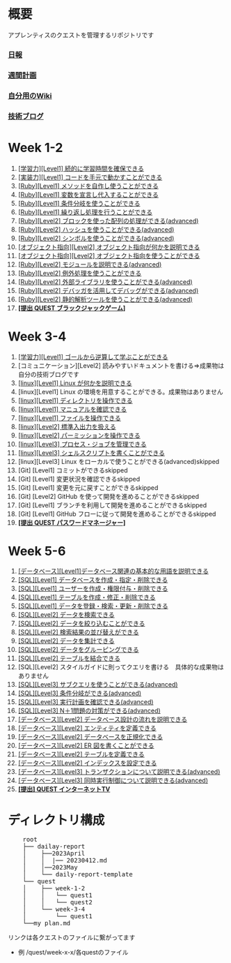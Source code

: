 # 概要 
アプレンティスのクエストを管理するリポジトリです

### [日報](report/daily-report)
### [週間計画](report/weekly-plan/)
### [自分用のWiki](https://www.notion.so/root-1764084d880f4d6ab8a5e853f5608eb4?pvs=4)
### [技術ブログ](https://qiita.com/yami-yami)



# Week 1-2　
1. [[学習力][Level1] 続的に学習時間を確保できる](quest/week-1-2/quest1.md)<br>
2. [[実装力][Level1] コードを手元で動かすことができる](quest/week-1-2/quest2.rb)<br>
3. [[Ruby][Level1] メソッドを自作し使うことができる](quest/week-1-2/quest3.rb)<br>
4. [[Ruby][Level1] 変数を宣言し代入することができる](quest/week-1-2/quest4.rb)<br>
5. [[Ruby][Level1] 条件分岐を使うことができる](quest/week-1-2/quest5.rb)<br>
6. [[Ruby][Level1] 繰り返し処理を行うことができる](quest/week-1-2/quest6.rb)<br>
7. [[Ruby][Level2] ブロックを使った配列の処理ができる(advanced)](quest/week-1-2/quest7.rb)<br>
8. [[Ruby][Level2] ハッシュを使うことができる(advanced)](quest/week-1-2/quest8.rb)<br>
9. [[Ruby][Level2] シンボルを使うことができる(advanced)](quest/week-1-2/quest9.rb)<br>
10. [[オブジェクト指向][Level2] オブジェクト指向が何かを説明できる](quest/week-1-2/quest10.md)<br>
11. [[オブジェクト指向][Level2] オブジェクト指向を使うことができる](quest/week-1-2/quest11.rb)<br>
12. [[Ruby][Level2] モジュールを説明できる(advanced)](quest/week-1-2/quest12.md)<br>
13. [[Ruby][Level2] 例外処理を使うことができる](quest/week-1-2/quest13.rb)<br>
14. [[Ruby][Level2] 外部ライブラリを使うことができる(advanced)](quest/week-1-2/quest14.rb)<br>
15. [[Ruby][Level2] デバッガを活用してデバッグができる(advanced)](quest/week-1-2/quest15.rb)<br>
16. [[Ruby][Level2] 静的解析ツールを使うことができる(advanced)](quest/week-1-2/quest16.md)<br>
17. **[[提出 QUEST ブラックジャックゲーム]](quest/week-1-2/submission-quest)<br>**


# Week 3-4
1. [[学習力][Level1] ゴールから逆算して学ぶことができる](my_plan.md)
2. [コミュニケーション][Level2] 読みやすいドキュメントを書ける=>成果物は自分の技術ブログです
3. [[linux][Level1] Linux が何かを説明できる](quest/week-3-4/quest3.md)
4. [linux][Level1] Linux の環境を用意することができる。成果物はありません
5. [[linux][Level1] ディレクトリを操作できる](quest/week-3-4/quest5.md)
6. [[linux][Level1] マニュアルを確認できる](quest/week-3-4/quest6.md)
7. [[linux][Level1] ファイルを操作できる](quest/week-3-4/quest7.md)
8. [[linux][Level2] 標準入出力を扱える](quest/week-3-4/quest8.md)
9. [[linux][Level2] パーミッションを操作できる](quest/week-3-4/quest9.md)
10. [[linux][Level3] プロセス・ジョブを管理できる](quest/week-3-4/quest10.md)
11. [[linux][Level3] シェルスクリプトを書くことができる](quest/week-3-4/quest11/)
12. [linux][Level3] Linux をローカルで使うことができる(advanced)skipped
13. [Git] [Level1] コミットができるskipped
14. [Git] [Level1] 変更状況を確認できるskipped
15. [Git] [Level1] 変更を元に戻すことができるskipped
16. [Git] [Level2] GitHub を使って開発を進めることができるskipped
17. [Git] [Level1] ブランチを利用して開発を進めることができるskipped
18. [Git] [Level1] GitHub フローに従って開発を進めることができるskipped
19. **[[提出 QUEST パスワードマネージャー]](quest/week-3-4/submission_quest/)**


# Week 5-6
1. [[データベース][Level1]データベース関連の基本的な用語を説明できる](quest/week-5-6/quest1.md)
2. [[SQL][Level1] データベースを作成・指定・削除できる](quest/week-5-6/quest2.md)
3. [[SQL][Level1] ユーザーを作成・権限付与・削除できる](quest/week-5-6/quest3.md)
4. [[SQL][Level1] テーブルを作成・修正・削除できる](quest/week-5-6/quest4.md)
5. [[SQL][Level1] データを登録・検索・更新・削除できる](quest/week-5-6/quest5.md)
6. [[SQL][Level2] データを検索できる](quest/week-5-6/quest6.md)
7. [[SQL][Level2] データを絞り込むことができる](quest/week-5-6/quest7.md)
8. [[SQL][Level2] 検索結果の並び替えができる](quest/week-5-6/quest8.md)
9. [[SQL][Level2] データを集計できる](quest/week-5-6/quest9.md)
10. [[SQL][Level2] データをグルーピングできる](quest/week-5-6/quest10.md)
11. [[SQL][Level2] テーブルを結合できる](quest/week-5-6/quest11.md)
12. [SQL][Level2] スタイルガイドに則ってクエリを書ける　具体的な成果物はありません
13. [[SQL][Level3] サブクエリを使うことができる(advanced)](quest/week-5-6/quest13.md)
14. [[SQL][Level3] 条件分岐ができる(advanced)](quest/week-5-6/quest14.md)
15. [[SQL][Level3] 実行計画を確認できる(advanced)](quest/week-5-6/quest15.md)
16. [[SQL][Level3] N＋1問題の対策ができる(advanced)](quest/week-5-6/quest16.md)
17. [[データベース][Level2] データベース設計の流れを説明できる](quest/week-5-6/quest17.md)
18. [[データベース][Level2] エンティティを定義できる](quest/week-5-6/quest18.md)
19. [[データベース][Level2] データベースを正規化できる](quest/week-5-6/quest19.md)
20. [[データベース][Level2] ER 図を書くことができる](https://www.notion.so/20-f318f151d2d344948253a2ca79d8b240?pvs=4)
21. [[データベース][Level2] テーブルを定義できる](quest/week-5-6/quest21.md)
22. [[データベース][Level2] インデックスを設定できる](quest/week-5-6/quest22.md)
23. [[データベース][Level3] トランザクションについて説明できる(advanced)](quest/week-5-6/quest23.md)
24. [[データベース][Level3] 同時実行制御について説明できる(advanced)](quest/week-5-6/quest24.md)
25. **[[提出] QUEST インターネットTV](quest/week-5-6/internetTV/)**

# ディレクトリ構成
<pre>
    root
    ├── dailay-report
    │    ├──2023April
    │    │  |── 20230412.md
    │    │──2023May
    │    └── daily-report-template
    └── quest
    │    ├── week-1-2
    │    │   └── quest1
    │    │   └── quest2
    │    └── week-3-4
    │        └── quest1
    └──my_plan.md
</pre>
リンクは各クエストのファイルに繋がってます
- 例 /quest/week-x-x/各questのファイル